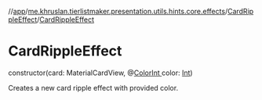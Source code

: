 //[app](../../../index.md)/[me.khruslan.tierlistmaker.presentation.utils.hints.core.effects](../index.md)/[CardRippleEffect](index.md)/[CardRippleEffect](-card-ripple-effect.md)

# CardRippleEffect

constructor(card: MaterialCardView, @[ColorInt ](https://developer.android.com/reference/kotlin/androidx/annotation/ColorInt.html)color: [Int](https://kotlinlang.org/api/latest/jvm/stdlib/kotlin/-int/index.html))

Creates a new card ripple effect with provided color.

